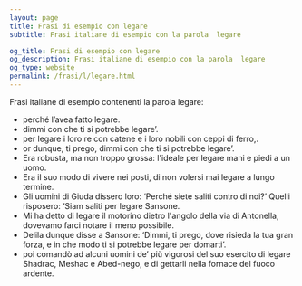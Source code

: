 ```yaml
---
layout: page
title: Frasi di esempio con legare 
subtitle: Frasi italiane di esempio con la parola  legare

og_title: Frasi di esempio con legare 
og_description: Frasi italiane di esempio con la parola  legare
og_type: website
permalink: /frasi/l/legare.html
---
```


Frasi italiane di esempio contenenti la parola legare:


- perché l’avea fatto legare.
- dimmi con che ti si potrebbe legare’.
- per legare i loro re con catene e i loro nobili con ceppi di ferro,.
- or dunque, ti prego, dimmi con che ti si potrebbe legare’.
- Era robusta, ma non troppo grossa: l'ideale per legare mani e piedi a un uomo.
- Era il suo modo di vivere nei posti, di non volersi mai legare a lungo termine.
- Gli uomini di Giuda dissero loro: ‘Perché siete saliti contro di noi?’ Quelli risposero: ‘Siam saliti per legare Sansone.
- Mi ha detto di legare il motorino dietro l'angolo della via di Antonella, dovevamo farci notare il meno possibile.
- Delila dunque disse a Sansone: ‘Dimmi, ti prego, dove risieda la tua gran forza, e in che modo ti si potrebbe legare per domarti’.
- poi comandò ad alcuni uomini de’ più vigorosi del suo esercito di legare Shadrac, Meshac e Abed-nego, e di gettarli nella fornace del fuoco ardente.
